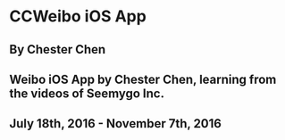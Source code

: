 # CCWeibo iOS App
## By Chester Chen
## Weibo iOS App by Chester Chen, learning from the videos of Seemygo Inc.
## July 18th, 2016 - November 7th, 2016
